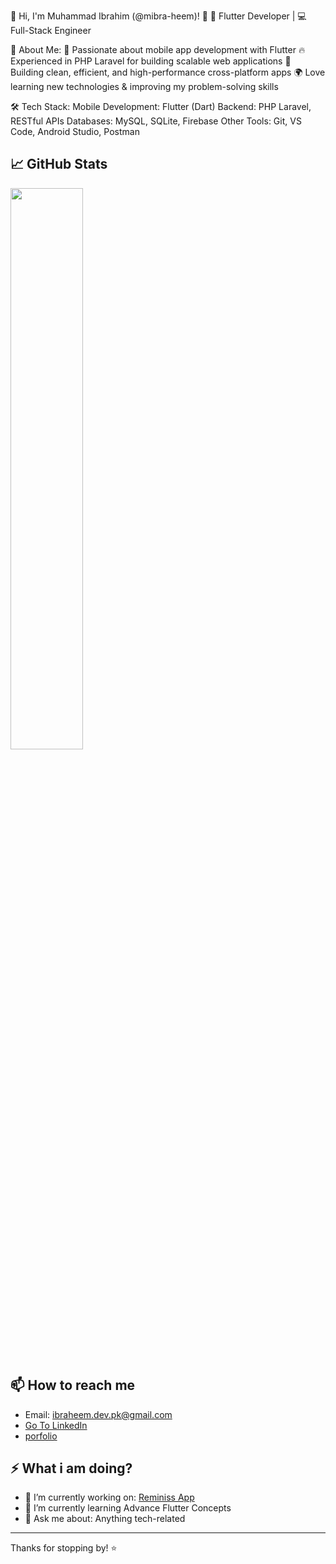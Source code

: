 🚀 Hi, I'm Muhammad Ibrahim (@mibra-heem)! 👋
🔹 Flutter Developer | 💻 Full-Stack Engineer

🌱 About Me:
💙 Passionate about mobile app development with Flutter
🔥 Experienced in PHP Laravel for building scalable web applications
📱 Building clean, efficient, and high-performance cross-platform apps
🌍 Love learning new technologies & improving my problem-solving skills

🛠 Tech Stack:
Mobile Development: Flutter (Dart)
Backend: PHP Laravel, RESTful APIs
Databases: MySQL, SQLite, Firebase
Other Tools: Git, VS Code, Android Studio, Postman

## 📈 GitHub Stats

<p align="left">
  <img src="https://github-readme-stats.vercel.app/api?username=mibra-heem&show_icons=true&theme=radical&layout=compact" width="48%" />
</p>

## 📫 How to reach me
- Email: ibraheem.dev.pk@gmail.com
- [Go To LinkedIn](https://www.linkedin.com/in/mibra-heem-6b9aa4250/)
- [porfolio](https://mibraheem-dev.vercel.app/)

## ⚡ What i am doing?
- 🔭 I’m currently working on: [Reminiss App](https://github.com/mibra-heem/reminiss)
- 🌱 I’m currently learning Advance Flutter Concepts
- 💬 Ask me about: Anything tech-related

---

Thanks for stopping by! ⭐️
